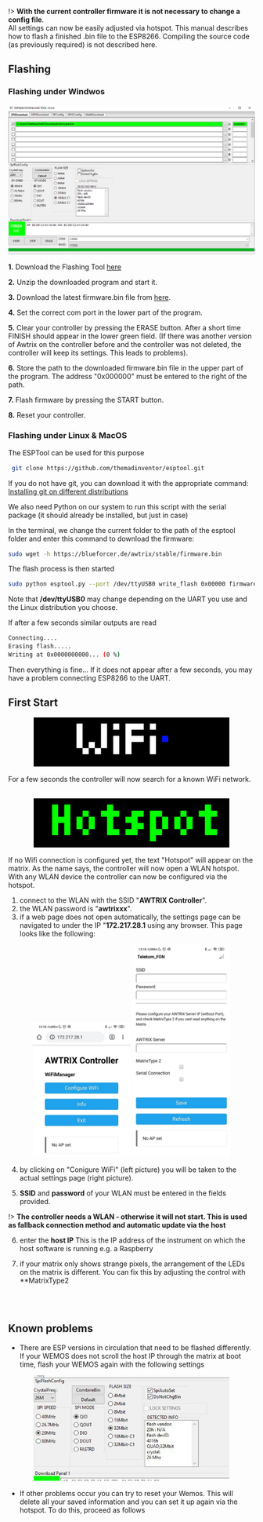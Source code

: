 !> **With the current controller firmware it is not necessary to change a config file**.  
All settings can now be easily adjusted via hotspot.
This manual describes how to flash a finished .bin file to the ESP8266. Compiling the source code (as previously required) is not described here.

## Flashing

### Flashing under Windwos
![](\assets\firmware\flashingTool.PNG)

**1.** Download the Flashing Tool [here](https://www.espressif.com/sites/default/files/tools/flash_download_tools_v3.6.7_1.zip)
   
**2.** Unzip the downloaded program and start it.
   
**3.** Download the latest firmware.bin file from [here](https://blueforcer.de/awtrix/stable/firmware.bin).

**4.** Set the correct com port in the lower part of the program.
   
**5.** Clear your controller by pressing the ERASE button. After a short time FINISH should appear in the lower green field. (If there was another version of Awtrix on the controller before and the controller was not deleted, the controller will keep its settings. This leads to problems).
   
**6.** Store the path to the downloaded firmware.bin file in the upper part of the program. The address "0x000000" must be entered to the right of the path.
   
**7.** Flash firmware by pressing the START button.
   
**8.** Reset your controller.

### Flashing under Linux & MacOS

The ESPTool can be used for this purpose
``` BASH
 git clone https://github.com/themadinventor/esptool.git
``` 
If you do not have git, you can download it with the appropriate command:  
[Installing git on different distributions](http://git-scm.com/download/linux)

We also need Python on our system to run this script with the serial package (it should already be installed, but just in case)

In the terminal, we change the current folder to the path of the esptool folder and enter this command to download the firmware:

``` BASH
sudo wget -h https://blueforcer.de/awtrix/stable/firmware.bin
```
The flash process is then started

``` BASH
sudo python esptool.py --port /dev/ttyUSB0 write_flash 0x00000 firmware.bin
``` 
Note that **/dev/ttyUSB0** may change depending on the UART you use and the Linux distribution you choose.

If after a few seconds similar outputs are read
``` BASH
Connecting....
Erasing flash..... 
Writing at 0x0000000000... (0 %)
``` 
Then everything is fine...
If it does not appear after a few seconds, you may have a problem connecting ESP8266 to the UART.


## First Start
  <div align=center>
  <img width="400" src="en-en\assets\firmware\wifiSearch.gif"/>
  </div>

For a few seconds the controller will now search for a known WiFi network. 
<br>
<br>

  <div align=center>
  <img width="400" src="en-en\assets\firmware\hotspot.gif"/>
  </div>

If no Wifi connection is configured yet, the text "Hotspot" will appear on the matrix. As the name says, the controller will now open a WLAN hotspot. With any WLAN device the controller can now be configured via the hotspot.
1. connect to the WLAN with the SSID "**AWTRIX Controller**".
2. the WLAN password is "**awtrixxx**".
3. if a web page does not open automatically, the settings page can be navigated to under the IP "**172.217.28.1** using any browser. This page looks like the following:

<div align=center>
<img width="200" src="en-en\assets\firmware\hotspotConfig1.jpg"/>
<img width="200" src="en-en\assets\firmware\hotspotConfig2.jpg"/>
</div>


4. by clicking on "Conigure WiFi" (left picture) you will be taken to the actual settings page (right picture).
   
5. **SSID** and **password** of your WLAN must be entered in the fields provided. 
   
!> **The controller needs a WLAN - otherwise it will not start. This is used as fallback connection method and automatic update via the host**

6. enter the **host IP** This is the IP address of the instrument on which the host software is running e.g. a Raspberry
   
7. if your matrix only shows strange pixels, the arrangement of the LEDs on the matrix is different. You can fix this by adjusting the control with **MatrixType2
<br>
<br>


## Known problems
- There are ESP versions in circulation that need to be flashed differently. If your WEMOS does not scroll the host IP through the matrix at boot time, flash your WEMOS again with the following settings
<div align=center>
<img width="400" src="en-en\assets\firmware\fix.jpg"/>
</div>

- If other problems occur you can try to reset your Wemos. This will delete all your saved information and you can set it up again via the hotspot.
  To do this, proceed as follows